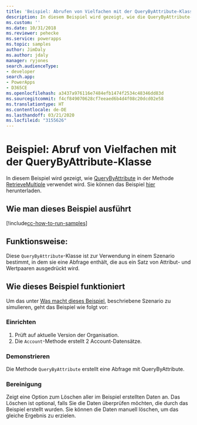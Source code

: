 ```yaml
---
title: 'Beispiel: Abrufen von Vielfachen mit der QueryByAttribute-Klasse (Common Data Service) | Microsoft-Dokumentation'
description: In diesem Beispiel wird gezeigt, wie die QueryByAttribute-Klasse verwendet wird
ms.custom: ''
ms.date: 10/31/2018
ms.reviewer: pehecke
ms.service: powerapps
ms.topic: samples
author: JimDaly
ms.author: jdaly
manager: ryjones
search.audienceType:
- developer
search.app:
- PowerApps
- D365CE
ms.openlocfilehash: a3437a976116e7484efb1474f2534c48346dd83d
ms.sourcegitcommit: f4cf849070628cf7eeaed6b4d4f08c20dcd02e58
ms.translationtype: HT
ms.contentlocale: de-DE
ms.lasthandoff: 03/21/2020
ms.locfileid: "3155626"
---
```

# <a name="sample-retrieve-multiple-with-the-querybyattribute-class"></a>Beispiel: Abruf von Vielfachen mit der QueryByAttribute-Klasse

<!-- https://docs.microsoft.com/dynamics365/customer-engagement/developer/org-service/sample-retrieve-multiple-querybyattribute-class -->

In diesem Beispiel wird gezeigt, wie [QueryByAttribute](https://docs.microsoft.com/dotnet/api/microsoft.xrm.sdk.query.querybyattribute?view=dynamics-general-ce-9) in der Methode [RetrieveMultiple](https://docs.microsoft.com/dotnet/api/microsoft.xrm.sdk.iorganizationservice.retrievemultiple?view=dynamics-general-ce-9) verwendet wird. Sie können das Beispiel [hier](https://github.com/Microsoft/PowerApps-Samples/tree/master/cds/orgsvc/C%23/RetrieveMultipleQueryByAttribute) herunterladen.

## <a name="how-to-run-this-sample"></a>Wie man dieses Beispiel ausführt

[!include[cc-how-to-run-samples](../../includes/cc-how-to-run-samples.md)]


## <a name="what-this-sample-does"></a>Funktionsweise:

Diese `QueryByAttribute`-Klasse ist zur Verwendung in einem Szenario bestimmt, in dem sie eine Abfrage enthält, die aus ein Satz von Attribut- und Wertpaaren ausgedrückt wird.

## <a name="how-this-sample-works"></a>Wie dieses Beispiel funktioniert

Um das unter [Was macht dieses Beispiel](#what-this-sample-does), beschriebene Szenario zu simulieren, geht das Beispiel wie folgt vor:

### <a name="setup"></a>Einrichten

1. Prüft auf aktuelle Version der Organisation.
1. Die `Account`-Methode erstellt 2 Account-Datensätze.

### <a name="demonstrate"></a>Demonstrieren

Die Methode `QueryByAttribute` erstellt eine Abfrage mit QueryByAttribute.

### <a name="clean-up"></a>Bereinigung

Zeigt eine Option zum Löschen aller im Beispiel erstellten Daten an. Das Löschen ist optional, falls Sie die Daten überprüfen möchten, die durch das Beispiel erstellt wurden. Sie können die Daten manuell löschen, um das gleiche Ergebnis zu erzielen.
